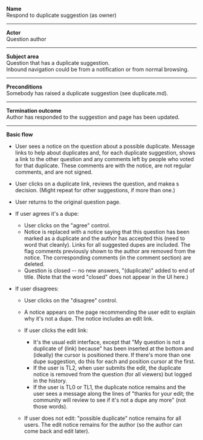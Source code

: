 **Name**  
Respond to duplicate suggestion (as owner)

----

**Actor**  
Question author

----

**Subject area**  
Question that has a duplicate suggestion.  
Inbound navigation could be from a notification or from normal browsing.

----

**Preconditions**  
Somebody has raised a duplicate suggestion (see duplicate.md).

----

**Termination outcome**  
Author has responded to the suggestion and page has been updated.

----

**Basic flow**

- User sees a notice on the question about a possible duplicate.  Message links to help about duplicates and, for each duplicate suggestion, shows a link to the other question and any comments left by people who voted for that duplicate.  These comments are with the notice, are not regular comments, and are not signed.

- User clicks on a duplicate link, reviews the question, and makea s decision.  (Might repeat for other suggestions, if more than one.)

- User returns to the original question page.

- If user agrees it's a dupe:
    - User clicks on the "agree" control.
    - Notice is replaced with a notice saying that this question has been marked as a duplicate and the author has accepted this (need to word that cleanly).  Links for all suggested dupes are included.  The flag comments previously shown to the author are removed from the notice.  The corresponding comments (in the comment section) are deleted.
    - Question is closed -- no new answers, "(duplicate)" added to end of title.  (Note that the word "closed" does not appear in the UI here.)

- If user disagrees:
    - User clicks on the "disagree" control.
    - A notice appears on the page recommending the user edit to explain why it's not a dupe.  The notice includes an edit link.

    - If user clicks the edit link:
        - It's the usual edit interface, except that "My question is not a duplicate of (link) because" has been inserted at the bottom and (ideally) the cursor is positioned there.  If there's more than one dupe suggestion, do this for each and position cursor at the first.
        - If the user is TL2, when user submits the edit, the duplicate notice is removed from the question (for all viewers) but logged in the history.
        - If the user is TL0 or TL1, the duplicate notice remains and the user sees a message along the lines of "thanks for your edit; the community will review to see if it's not a dupe any more" (not those words).

    - If user does not edit: "possible duplicate" notice remains for all users.  The edit notice remains for the author (so the author can come back and edit later).

